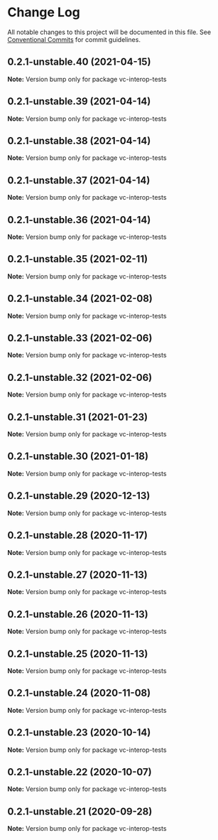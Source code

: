 # Change Log

All notable changes to this project will be documented in this file.
See [Conventional Commits](https://conventionalcommits.org) for commit guidelines.

## 0.2.1-unstable.40 (2021-04-15)

**Note:** Version bump only for package vc-interop-tests





## 0.2.1-unstable.39 (2021-04-14)

**Note:** Version bump only for package vc-interop-tests





## 0.2.1-unstable.38 (2021-04-14)

**Note:** Version bump only for package vc-interop-tests





## 0.2.1-unstable.37 (2021-04-14)

**Note:** Version bump only for package vc-interop-tests





## 0.2.1-unstable.36 (2021-04-14)

**Note:** Version bump only for package vc-interop-tests





## 0.2.1-unstable.35 (2021-02-11)

**Note:** Version bump only for package vc-interop-tests





## 0.2.1-unstable.34 (2021-02-08)

**Note:** Version bump only for package vc-interop-tests





## 0.2.1-unstable.33 (2021-02-06)

**Note:** Version bump only for package vc-interop-tests





## 0.2.1-unstable.32 (2021-02-06)

**Note:** Version bump only for package vc-interop-tests





## 0.2.1-unstable.31 (2021-01-23)

**Note:** Version bump only for package vc-interop-tests





## 0.2.1-unstable.30 (2021-01-18)

**Note:** Version bump only for package vc-interop-tests





## 0.2.1-unstable.29 (2020-12-13)

**Note:** Version bump only for package vc-interop-tests





## 0.2.1-unstable.28 (2020-11-17)

**Note:** Version bump only for package vc-interop-tests





## 0.2.1-unstable.27 (2020-11-13)

**Note:** Version bump only for package vc-interop-tests





## 0.2.1-unstable.26 (2020-11-13)

**Note:** Version bump only for package vc-interop-tests





## 0.2.1-unstable.25 (2020-11-13)

**Note:** Version bump only for package vc-interop-tests





## 0.2.1-unstable.24 (2020-11-08)

**Note:** Version bump only for package vc-interop-tests





## 0.2.1-unstable.23 (2020-10-14)

**Note:** Version bump only for package vc-interop-tests





## 0.2.1-unstable.22 (2020-10-07)

**Note:** Version bump only for package vc-interop-tests





## 0.2.1-unstable.21 (2020-09-28)

**Note:** Version bump only for package vc-interop-tests
